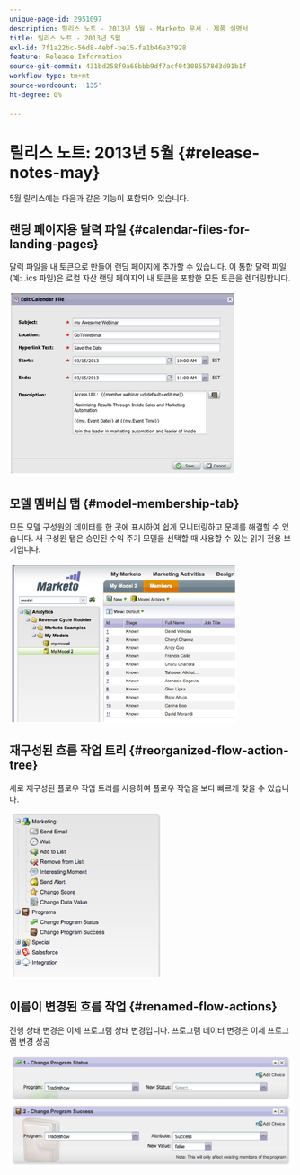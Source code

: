 ```yaml
---
unique-page-id: 2951097
description: 릴리스 노트 - 2013년 5월 - Marketo 문서 - 제품 설명서
title: 릴리스 노트 - 2013년 5월
exl-id: 7f1a22bc-56d8-4ebf-be15-fa1b46e37928
feature: Release Information
source-git-commit: 431bd258f9a68bbb9df7acf043085578d3d91b1f
workflow-type: tm+mt
source-wordcount: '135'
ht-degree: 0%

---
```


# 릴리스 노트: 2013년 5월 {#release-notes-may}

5월 릴리스에는 다음과 같은 기능이 포함되어 있습니다.

## 랜딩 페이지용 달력 파일 {#calendar-files-for-landing-pages}

달력 파일을 내 토큰으로 만들어 랜딩 페이지에 추가할 수 있습니다. 이 통합 달력 파일(예: .ics 파일)은 로컬 자산 랜딩 페이지의 내 토큰을 포함한 모든 토큰을 렌더링합니다.

![](assets/image2014-9-22-16-3a3-3a18.png)

## 모델 멤버십 탭 {#model-membership-tab}

모든 모델 구성원의 데이터를 한 곳에 표시하여 쉽게 모니터링하고 문제를 해결할 수 있습니다. 새 구성원 탭은 승인된 수익 주기 모델을 선택할 때 사용할 수 있는 읽기 전용 보기입니다.

![](assets/image2014-9-22-16-3a3-3a33.png)

## 재구성된 흐름 작업 트리 {#reorganized-flow-action-tree}

새로 재구성된 플로우 작업 트리를 사용하여 플로우 작업을 보다 빠르게 찾을 수 있습니다.

![](assets/image2014-9-22-16-3a3-3a58.png)

## 이름이 변경된 흐름 작업 {#renamed-flow-actions}

진행 상태 변경은 이제 프로그램 상태 변경입니다. 프로그램 데이터 변경은 이제 프로그램 변경 성공

![](assets/image2014-9-22-16-3a4-3a17.png)
